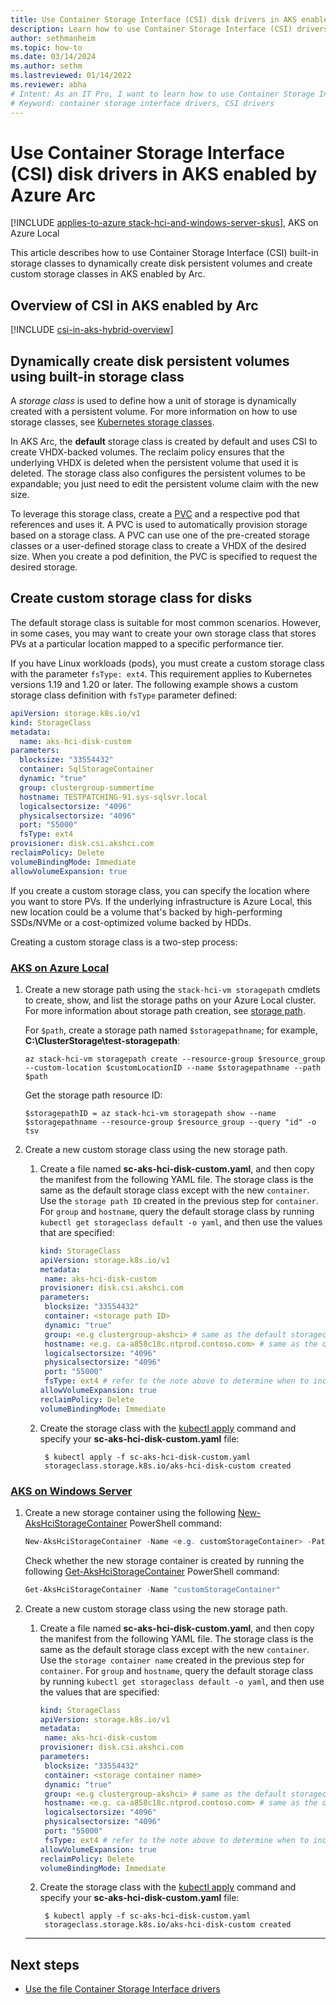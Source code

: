 ```yaml
---
title: Use Container Storage Interface (CSI) disk drivers in AKS enabled by Azure Arc
description: Learn how to use Container Storage Interface (CSI) drivers to manage disks in AKS enabled by Arc.
author: sethmanheim
ms.topic: how-to
ms.date: 03/14/2024
ms.author: sethm
ms.lastreviewed: 01/14/2022
ms.reviewer: abha
# Intent: As an IT Pro, I want to learn how to use Container Storage Interface (CSI) drivers in AKS Arc.
# Keyword: container storage interface drivers, CSI drivers
---
```


# Use Container Storage Interface (CSI) disk drivers in AKS enabled by Azure Arc

[!INCLUDE [applies-to-azure stack-hci-and-windows-server-skus](includes/aks-hci-applies-to-skus/aks-hybrid-applies-to-azure-stack-hci-windows-server-sku.md)], AKS on Azure Local

This article describes how to use Container Storage Interface (CSI) built-in storage classes to dynamically create disk persistent volumes and create custom storage classes in AKS enabled by Arc.

## Overview of CSI in AKS enabled by Arc

[!INCLUDE [csi-in-aks-hybrid-overview](includes/csi-in-aks-hybrid-overview.md)]

## Dynamically create disk persistent volumes using built-in storage class

A *storage class* is used to define how a unit of storage is dynamically created with a persistent volume. For more information on how to use storage classes, see [Kubernetes storage classes](https://kubernetes.io/docs/concepts/storage/storage-classes/). 

In AKS Arc, the **default** storage class is created by default and uses CSI to create VHDX-backed volumes. The reclaim policy ensures that the underlying VHDX is deleted when the persistent volume that used it is deleted. The storage class also configures the persistent volumes to be expandable; you just need to edit the persistent volume claim with the new size.

To leverage this storage class, create a [PVC](https://kubernetes.io/docs/concepts/storage/persistent-volumes/) and a respective pod that references and uses it. A PVC is used to automatically provision storage based on a storage class. A PVC can use one of the pre-created storage classes or a user-defined storage class to create a VHDX of the desired size. When you create a pod definition, the PVC is specified to request the desired storage.

## Create custom storage class for disks

The default storage class is suitable for most common scenarios. However, in some cases, you may want to create your own storage class that stores PVs at a particular location mapped to a specific performance tier.

If you have Linux workloads (pods), you must create a custom storage class with the parameter `fsType: ext4`. This requirement applies to Kubernetes versions 1.19 and 1.20 or later. The following example shows a custom storage class definition with `fsType` parameter defined:

```YAML
apiVersion: storage.k8s.io/v1
kind: StorageClass
metadata:
  name: aks-hci-disk-custom
parameters:
  blocksize: "33554432"
  container: SqlStorageContainer
  dynamic: "true"
  group: clustergroup-summertime
  hostname: TESTPATCHING-91.sys-sqlsvr.local
  logicalsectorsize: "4096"
  physicalsectorsize: "4096"
  port: "55000"
  fsType: ext4
provisioner: disk.csi.akshci.com
reclaimPolicy: Delete
volumeBindingMode: Immediate
allowVolumeExpansion: true  
```

If you create a custom storage class, you can specify the location where you want to store PVs. If the underlying infrastructure is Azure Local, this new location could be a volume that's backed by high-performing SSDs/NVMe or a cost-optimized volume backed by HDDs.

Creating a custom storage class is a two-step process:

### [AKS on Azure Local](#tab/local)

1. Create a new storage path using the `stack-hci-vm storagepath` cmdlets to create, show, and list the storage paths on your Azure Local cluster. For more information about storage path creation, see [storage path](/azure/azure-local/manage/create-storage-path).

   For `$path`, create a storage path named `$storagepathname`; for example, **C:\ClusterStorage\test-storagepath**:

   ```azurecli
   az stack-hci-vm storagepath create --resource-group $resource_group --custom-location $customLocationID --name $storagepathname --path $path
   ```

   Get the storage path resource ID:

   ```azurecli
   $storagepathID = az stack-hci-vm storagepath show --name $storagepathname --resource-group $resource_group --query "id" -o tsv 
   ```
2. Create a new custom storage class using the new storage path.

   1. Create a file named **sc-aks-hci-disk-custom.yaml**, and then copy the manifest from the following YAML file. The storage class is the same as the default storage class except with the new `container`. Use the `storage path ID` created in the previous step for `container`. For `group` and `hostname`, query the default storage class by running `kubectl get storageclass default -o yaml`, and then use the values that are specified:

      ```yaml
      kind: StorageClass
      apiVersion: storage.k8s.io/v1
      metadata:
       name: aks-hci-disk-custom
      provisioner: disk.csi.akshci.com
      parameters:
       blocksize: "33554432"
       container: <storage path ID>
       dynamic: "true"
       group: <e.g clustergroup-akshci> # same as the default storageclass
       hostname: <e.g. ca-a858c18c.ntprod.contoso.com> # same as the default storageclass
       logicalsectorsize: "4096"
       physicalsectorsize: "4096"
       port: "55000"
       fsType: ext4 # refer to the note above to determine when to include this parameter
      allowVolumeExpansion: true
      reclaimPolicy: Delete
      volumeBindingMode: Immediate
      ```

   2. Create the storage class with the [kubectl apply](https://kubernetes.io/docs/reference/generated/kubectl/kubectl-commands#apply/) command and specify your **sc-aks-hci-disk-custom.yaml** file: 
  
      ```console
       $ kubectl apply -f sc-aks-hci-disk-custom.yaml
       storageclass.storage.k8s.io/aks-hci-disk-custom created
      ```

### [AKS on Windows Server](#tab/ws)

1. Create a new storage container using the following [New-AksHciStorageContainer](./reference/ps/new-akshcistoragecontainer.md) PowerShell command:

   ```powershell
   New-AksHciStorageContainer -Name <e.g. customStorageContainer> -Path <shared storage path>
   ```

   Check whether the new storage container is created by running the following [Get-AksHciStorageContainer](./reference/ps/get-akshcistoragecontainer.md) PowerShell command:

   ```powershell
   Get-AksHciStorageContainer -Name "customStorageContainer"
   ```

2. Create a new custom storage class using the new storage path.

   1. Create a file named **sc-aks-hci-disk-custom.yaml**, and then copy the manifest from the following YAML file. The storage class is the same as the default storage class except with the new `container`. Use the `storage container name` created in the previous step for `container`. For `group` and `hostname`, query the default storage class by running `kubectl get storageclass default -o yaml`, and then use the values that are specified:

      ```yaml
      kind: StorageClass
      apiVersion: storage.k8s.io/v1
      metadata:
       name: aks-hci-disk-custom
      provisioner: disk.csi.akshci.com
      parameters:
       blocksize: "33554432"
       container: <storage container name>
       dynamic: "true"
       group: <e.g clustergroup-akshci> # same as the default storageclass
       hostname: <e.g. ca-a858c18c.ntprod.contoso.com> # same as the default storageclass
       logicalsectorsize: "4096"
       physicalsectorsize: "4096"
       port: "55000"
       fsType: ext4 # refer to the note above to determine when to include this parameter
      allowVolumeExpansion: true
      reclaimPolicy: Delete
      volumeBindingMode: Immediate
      ```

   2. Create the storage class with the [kubectl apply](https://kubernetes.io/docs/reference/generated/kubectl/kubectl-commands#apply/) command and specify your **sc-aks-hci-disk-custom.yaml** file: 
  
      ```console
       $ kubectl apply -f sc-aks-hci-disk-custom.yaml
       storageclass.storage.k8s.io/aks-hci-disk-custom created
      ```

   ---

## Next steps

- [Use the file Container Storage Interface drivers](container-storage-interface-files.md)
